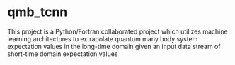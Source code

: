 # qmb_tcnn
This project is a Python/Fortran collaborated project which utilizes machine learning architectures to extrapolate quantum many body system expectation values in the long-time domain given an input data stream of short-time domain expectation values
